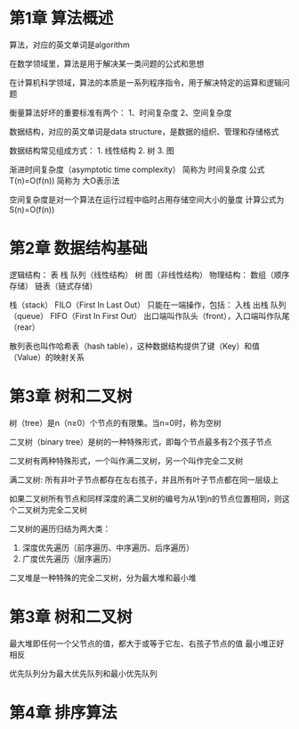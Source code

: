 # 第1章 算法概述
算法，对应的英文单词是algorithm

在数学领域里，算法是用于解决某一类问题的公式和思想

在计算机科学领域，算法的本质是一系列程序指令，用于解决特定的运算和逻辑问题

衡量算法好坏的重要标准有两个： 1、时间复杂度  2、空间复杂度

数据结构，对应的英文单词是data structure，是数据的组织、管理和存储格式

数据结构常见组成方式： 1. 线性结构   2. 树   3. 图


渐进时间复杂度（asymptotic time complexity） 简称为 时间复杂度
公式 T(n)=O(f(n))  简称为 大O表示法

空间复杂度是对一个算法在运行过程中临时占用存储空间大小的量度 计算公式为 S(n)=O(f(n))



# 第2章 数据结构基础
逻辑结构： 表 栈 队列（线性结构）   树 图（非线性结构）
物理结构： 数组（顺序存储）   链表（链式存储）

栈（stack）  FILO（First In Last Out）  只能在一端操作，包括： 入栈 出栈
队列（queue）  FIFO（First In First Out）  出口端叫作队头（front），入口端叫作队尾（rear）

散列表也叫作哈希表（hash table），这种数据结构提供了键（Key）和值（Value）的映射关系



# 第3章 树和二叉树
树（tree）是n（n≥0）个节点的有限集。当n=0时，称为空树

二叉树（binary tree）是树的一种特殊形式，即每个节点最多有2个孩子节点

二叉树有两种特殊形式，一个叫作满二叉树，另一个叫作完全二叉树

满二叉树: 所有非叶子节点都存在左右孩子，并且所有叶子节点都在同一层级上

如果二叉树所有节点和同样深度的满二叉树的编号为从1到n的节点位置相同，则这个二叉树为完全二叉树

二叉树的遍历归结为两大类：
1. 深度优先遍历（前序遍历、中序遍历、后序遍历）
2. 广度优先遍历（层序遍历）

二叉堆是一种特殊的完全二叉树，分为最大堆和最小堆


# 第3章 树和二叉树

最大堆即任何一个父节点的值，都大于或等于它左、右孩子节点的值
最小堆正好相反

优先队列分为最大优先队列和最小优先队列



# 第4章 排序算法





